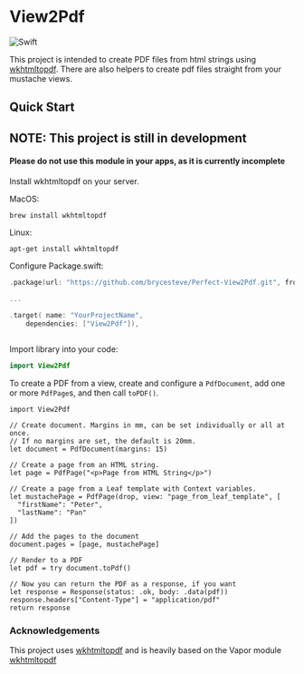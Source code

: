 # View2Pdf

![Swift](http://img.shields.io/badge/swift-4.0-orange.svg)

This project is intended to create PDF files from html strings using
[wkhtmltopdf](http://wkhtmltopdf.org/).  There are also helpers to create pdf files straight from your mustache views.

## Quick Start

## NOTE: This project is still in development
#### Please do not use this module in your apps, as it is currently incomplete

Install wkhtmltopdf on your server.

MacOS:
``` 
brew install wkhtmltopdf

```

Linux:
```
apt-get install wkhtmltopdf
```

Configure Package.swift:

``` swift
.package(url: "https://github.com/brycesteve/Perfect-View2Pdf.git", from: "1.0.0")

...

.target( name: "YourProjectName",
	dependencies: ["View2Pdf"]),
	
```

Import library into your code:

``` swift
import View2Pdf
```

To create a PDF from a view, create and configure a `PdfDocument`, add one or more `PdfPage`s,
and then call `toPDF()`.


```
import View2Pdf

// Create document. Margins in mm, can be set individually or all at once.
// If no margins are set, the default is 20mm.
let document = PdfDocument(margins: 15)

// Create a page from an HTML string.
let page = PdfPage("<p>Page from HTML String</p>")

// Create a page from a Leaf template with Context variables.
let mustachePage = PdfPage(drop, view: "page_from_leaf_template", [
  "firstName": "Peter",
  "lastName": "Pan"
])

// Add the pages to the document
document.pages = [page, mustachePage]

// Render to a PDF
let pdf = try document.toPdf()

// Now you can return the PDF as a response, if you want
let response = Response(status: .ok, body: .data(pdf))
response.headers["Content-Type"] = "application/pdf"
return response
```

### Acknowledgements

This project uses [wkhtmltopdf](https://wkhtmltopdf.org) and is heavily based on the Vapor module [wkhtmltopdf](https://github.com/vapor-community/wkhtmltopdf)
